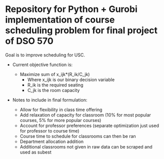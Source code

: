 # Repository for Python + Gurobi implementation of course scheduling problem for final project of DSO 570
Goal is to improve scheduling for USC.

- Current objective function is:
  - Maximize sum of x_ijk*(R_ik/C_jk)
    - Where x_ijk is our binary decision variable
    - R_ik is the required seating
    - C_jk is the room capacity

- Notes to include in final formulation:
  - Allow for flexibility in class time offering
  - Add relaxation of capacity for classroom (10% for most popular courses, 5% for more popular courses)
  - Account for professor preferences (separate optimization just used for professor to course time)
  - Course time to schedule for classrooms can then be ran
  - Department allocation addition
  - Additional classrooms not given in raw data can be scraped and used as subest
